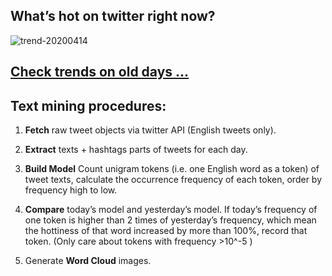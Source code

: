 ## What’s hot on twitter right now?

![trend-20200414][wordcloud]

[wordcloud]: https://raw.githubusercontent.com/xdqc/tweet-trend-everyday/master/word-cloud/trend-20200414.png?token=AF5V4P7ADR6KQBZ4CEDTNIK6AXRMU "trend-20200414"

## [Check trends on old days ...](https://github.com/xdqc/tweet-trend-everyday/tree/master/word-cloud)

## Text mining procedures:

1. **Fetch** raw tweet objects via twitter API (English tweets only).

2. **Extract** texts + hashtags parts of tweets for each day.

3. **Build Model** Count unigram tokens (i.e. one English word as a token) of tweet texts, calculate the occurrence frequency of each token, order by frequency high to low.

4. **Compare** today’s model and yesterday’s model. If today’s frequency of one token is higher than 2 times of yesterday’s frequency, which mean the hottiness of that word increased by more than 100%, record that token. (Only care about tokens with frequency >10^-5 )

5. Generate **Word Cloud** images.

